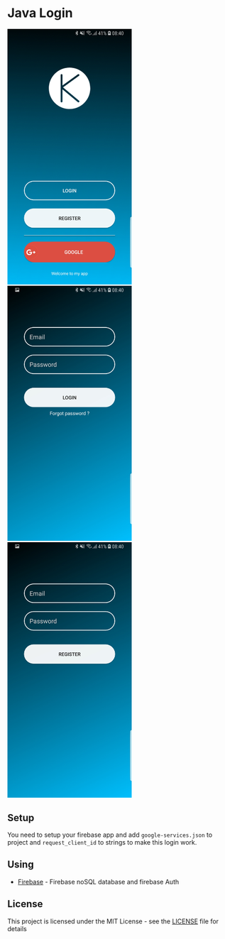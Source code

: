 # Java Login

<img src="readmeImages/1.jpg" width="280"/> <img src="readmeImages/2.jpg" width="280"/> <img src="readmeImages/3.jpg" width="280" />

## Setup

You need to setup your firebase app and add ```google-services.json``` to project and ```request_client_id``` to strings
 to make this login work.


## Using

* [Firebase](https://firebase.google.com/) - Firebase noSQL database and firebase Auth

## License

This project is licensed under the MIT License - see the [LICENSE](https://github.com/kubekbreha/AndroidAppParts/blob/master/LICENCE) file for details
